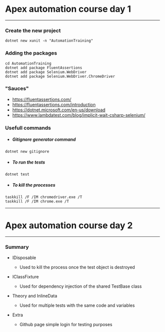 # Apex automation course day 1
---

### Create the new project
```
dotnet new xunit -n "AutomationTraining"
```

### Adding the packages
```
cd AutomationTraining
dotnet add package FluentAssertions
dotnet add package Selenium.WebDriver
dotnet add package Selenium.WebDriver.ChromeDriver
```

### "Sauces"
* https://fluentassertions.com/
* https://fluentassertions.com/introduction
* https://dotnet.microsoft.com/en-us/download
* https://www.lambdatest.com/blog/implicit-wait-csharp-selenium/


### Usefull commands 

* ##### Gitignore generator command
```
dotnet new gitignore
```

* ##### To run the tests
```
dotnet test
```

* ##### To kill the processes
```
taskkill /F /IM chromedriver.exe /T
taskkill /F /IM chrome.exe /T
```


---

# Apex automation course day 2
---

### Summary
* IDisposable
  * Used to kill the process once the test object is destroyed

* IClassFixture<TestBase>
  * Used for dependency injection of the shared TestBase class

* Theory and InlineData
  * Used for multiple tests with the same code and variables

* Extra
  * Github page simple login for testing purposes